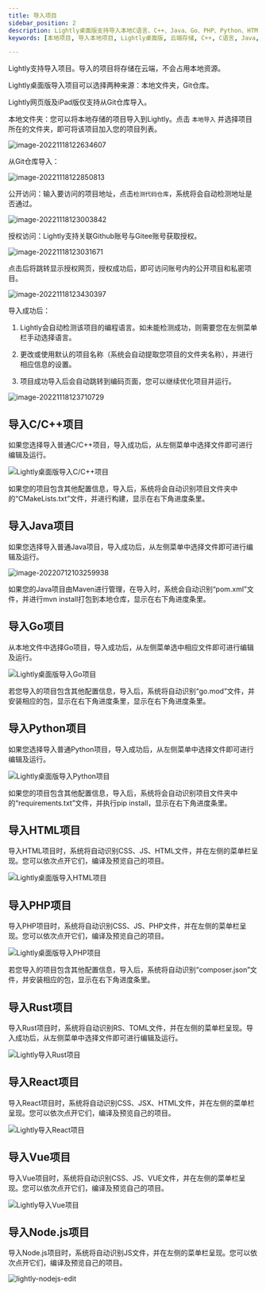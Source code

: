 ```yaml
---
title: 导入项目
sidebar_position: 2
description: Lightly桌面版支持导入本地C语言、C++、Java、Go、PHP、Python、HTML项目到云端。导入的本地项目将存储在云端，不会占用本地资源。
keywords: [本地项目, 导入本地项目, Lightly桌面版, 云端存储, C++, C语言, Java, Go, PHP, Python, HTML]

---
```


<head>
  <title>导入项目 - Lightly官方文档</title>
</head>


Lightly支持导入项目。导入的项目将存储在云端，不会占用本地资源。

Lightly桌面版导入项目可以选择两种来源：本地文件夹，Git仓库。

Lightly网页版及iPad版仅支持从Git仓库导入。

本地文件夹：您可以将本地存储的项目导入到Lightly。点击 <code>本地导入</code> 并选择项目所在的文件夹，即可将该项目加入您的项目列表。

![image-20221118122634607](https://static01.teamcode.com/docs/202211181226786.png)

从Git仓库导入：

![image-20221118122850813](https://static01.teamcode.com/docs/202211181228974.png)

公开访问：输入要访问的项目地址，点击`检测代码仓库`，系统将会自动检测地址是否通过。

![image-20221118123003842](https://static01.teamcode.com/docs/202211181230008.png)

授权访问：Lightly支持关联Github账号与Gitee账号获取授权。

![image-20221118123031671](https://static01.teamcode.com/docs/202211181230808.png)

点击后将跳转显示授权网页，授权成功后，即可访问账号内的公开项目和私密项目。

![image-20221118123430397](https://static01.teamcode.com/docs/202211181234582.png)

导入成功后：

1. Lightly会自动检测该项目的编程语言。如未能检测成功，则需要您在左侧菜单栏手动选择语言。

2. 更改或使用默认的项目名称（系统会自动提取您项目的文件夹名称），并进行相应信息的设置。

3. 项目成功导入后会自动跳转到编码页面，您可以继续优化项目并运行。

![image-20221118123710729](https://static01.teamcode.com/docs/202211181237906.png)

## 导入C/C++项目

如果您选择导入普通C/C++项目，导入成功后，从左侧菜单中选择文件即可进行编辑及运行。

![Lightly桌面版导入C/C++项目](https://static01.teamcode.com/docs/202204262233436.png)

如果您的项目包含其他配置信息，导入后，系统将会自动识别项目文件夹中的“CMakeLists.txt”文件，并进行构建，显示在右下角进度条里。



## 导入Java项目

如果您选择导入普通Java项目，导入成功后，从左侧菜单中选择文件即可进行编辑及运行。

![image-20220712103259938](https://static01.teamcode.com/docs/202207121033149.png)

如果您的Java项目由Maven进行管理，在导入时，系统会自动识别“pom.xml”文件，并进行mvn install打包到本地仓库，显示在右下角进度条里。



## 导入Go项目

从本地文件中选择Go项目，导入成功后，从左侧菜单选中相应文件即可进行编辑及运行。

![Lightly桌面版导入Go项目](https://static01.teamcode.com/docs/202204262241840.png)

若您导入的项目包含其他配置信息，导入后，系统将自动识别“go.mod”文件，并安装相应的包，显示在右下角进度条里，显示在右下角进度条里。



## 导入Python项目

如果您选择导入普通Python项目，导入成功后，从左侧菜单中选择文件即可进行编辑及运行。

![Lightly桌面版导入Python项目](https://static01.teamcode.com/docs/202204262242599.png)

如果您的项目包含其他配置信息，导入后，系统将会自动识别项目文件夹中的“requirements.txt”文件，并执行pip install，显示在右下角进度条里。



## 导入HTML项目

导入HTML项目时，系统将自动识别CSS、JS、HTML文件，并在左侧的菜单栏呈现。您可以依次点开它们，编译及预览自己的项目。

![Lightly桌面版导入HTML项目](https://static01.teamcode.com/docs/202204262242387.png)



## 导入PHP项目

导入PHP项目时，系统将自动识别CSS、JS、PHP文件，并在左侧的菜单栏呈现。您可以依次点开它们，编译及预览自己的项目。

![Lightly桌面版导入PHP项目](https://static01.teamcode.com/docs/202204262243195.png)

若您导入的项目包含其他配置信息，导入后，系统将自动识别“composer.json”文件，并安装相应的包，显示在右下角进度条里。



## 导入Rust项目

导入Rust项目时，系统将自动识别RS、TOML文件，并在左侧的菜单栏呈现。导入成功后，从左侧菜单中选择文件即可进行编辑及运行。

![Lightly导入Rust项目](https://static01.teamcode.com/docs/202207081540985.png)



## 导入React项目

导入React项目时，系统将自动识别CSS、JSX、HTML文件，并在左侧的菜单栏呈现。您可以依次点开它们，编译及预览自己的项目。

![Lightly导入React项目](https://static01.teamcode.com/docs/202206212300431.png)



## 导入Vue项目

导入Vue项目时，系统将自动识别CSS、JS、VUE文件，并在左侧的菜单栏呈现。您可以依次点开它们，编译及预览自己的项目。

![Lightly导入Vue项目](https://static01.teamcode.com/docs/202206212303773.png)



## 导入Node.js项目

导入Node.js项目时，系统将自动识别JS文件，并在左侧的菜单栏呈现。您可以依次点开它们，编译及预览自己的项目。

![lightly-nodejs-edit](https://static01.teamcode.com/docs/202211101128288.png)
